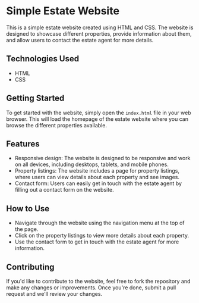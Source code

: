 # Simple Estate Website

This is a simple estate website created using HTML and CSS. The website is designed to showcase different properties, provide information about them, and allow users to contact the estate agent for more details.

## Technologies Used

- HTML
- CSS

## Getting Started

To get started with the website, simply open the `index.html` file in your web browser. This will load the homepage of the estate website where you can browse the different properties available.

## Features

- Responsive design: The website is designed to be responsive and work on all devices, including desktops, tablets, and mobile phones.
- Property listings: The website includes a page for property listings, where users can view details about each property and see images.
- Contact form: Users can easily get in touch with the estate agent by filling out a contact form on the website.

## How to Use

- Navigate through the website using the navigation menu at the top of the page.
- Click on the property listings to view more details about each property.
- Use the contact form to get in touch with the estate agent for more information.

## Contributing

If you'd like to contribute to the website, feel free to fork the repository and make any changes or improvements. Once you're done, submit a pull request and we'll review your changes.
